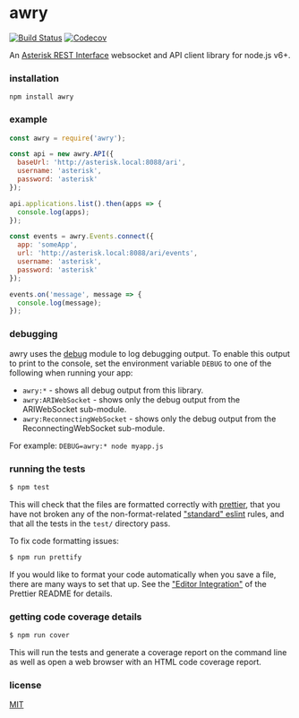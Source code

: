 # awry

[![Build Status][Build Status Image]][Build Status Link]
[![Codecov][Codecov Image]][Codecov Link]

An [Asterisk REST Interface][] websocket and API client library for node.js
v6+.

[Build Status Image]: https://travis-ci.org/chadxz/awry.svg?branch=master
[Build Status Link]: https://travis-ci.org/chadxz/awry
[Codecov Image]: https://img.shields.io/codecov/c/github/chadxz/awry.svg
[Codecov Link]: https://codecov.io/gh/chadxz/awry
[Asterisk REST Interface]: https://wiki.asterisk.org/wiki/pages/viewpage.action?pageId=29395573

### installation

`npm install awry`

### example

```js
const awry = require('awry');

const api = new awry.API({
  baseUrl: 'http://asterisk.local:8088/ari',
  username: 'asterisk',
  password: 'asterisk'
});

api.applications.list().then(apps => {
  console.log(apps);
});

const events = awry.Events.connect({
  app: 'someApp',
  url: 'http://asterisk.local:8088/ari/events',
  username: 'asterisk',
  password: 'asterisk'
});

events.on('message', message => {
  console.log(message);
});
```

### debugging
awry uses the [debug](https://github.com/visionmedia/debug) module to log
debugging output. To enable this output to print to the console, set the
environment variable `DEBUG` to one of the following when running your app:

- `awry:*` - shows all debug output from this library.
- `awry:ARIWebSocket` - shows only the debug output from the ARIWebSocket 
sub-module.
- `awry:ReconnectingWebSocket` - shows only the debug output from the
ReconnectingWebSocket sub-module.

For example: `DEBUG=awry:* node myapp.js`

### running the tests

```sh
$ npm test
```

This will check that the files are formatted correctly with [prettier][], that 
you have not broken any of the non-format-related ["standard" eslint][] rules, 
and that all the tests in the `test/` directory pass.

To fix code formatting issues:

```sh
$ npm run prettify
``` 

If you would like to format your code automatically when you save a file, there
are many ways to set that up. See the ["Editor Integration"][] of the Prettier
README for details.

[prettier]: https://github.com/prettier/prettier
["standard" eslint]: https://standardjs.com/rules.html#javascript-standard-style
["Editor Integration"]: https://github.com/prettier/prettier#editor-integration

### getting code coverage details

```sh
$ npm run cover
```

This will run the tests and generate a coverage report on the command line as 
well as open a web browser with an HTML code coverage report.

### license

[MIT](LICENSE-MIT)
